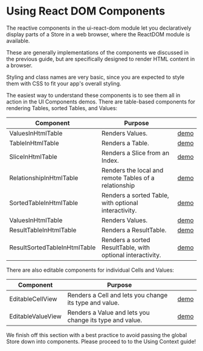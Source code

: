 # Using React DOM Components

The reactive components in the ui-react-dom module let you declaratively display
parts of a Store in a web browser, where the ReactDOM module is available.

These are generally implementations of the components we discussed in the
previous guide, but are specifically designed to render HTML content in a
browser.

Styling and class names are very basic, since you are expected to style them
with CSS to fit your app's overall styling.

The easiest way to understand these components is to see them all in action in
the UI Components demos. There are table-based components for rendering Tables,
sorted Tables, and Values:

| Component                    | Purpose                                                    |                                                           |
| ---------------------------- | ---------------------------------------------------------- | --------------------------------------------------------- |
| ValuesInHtmlTable            | Renders Values.                                            | [demo](/demos/ui-components/valuesinhtmltable)            |
| TableInHtmlTable             | Renders a Table.                                           | [demo](/demos/ui-components/tableinhtmltable)             |
| SliceInHtmlTable             | Renders a Slice from an Index.                             | [demo](/demos/ui-components/sliceinhtmltable)             |
| RelationshipInHtmlTable      | Renders the local and remote Tables of a relationship      | [demo](/demos/ui-components/relationshipinhtmltable)      |
| SortedTableInHtmlTable       | Renders a sorted Table, with optional interactivity.       | [demo](/demos/ui-components/sortedtableinhtmltable)       |
| ValuesInHtmlTable            | Renders Values.                                            | [demo](/demos/ui-components/valuesinhtmltable)            |
| ResultTableInHtmlTable       | Renders a ResultTable.                                     | [demo](/demos/ui-components/resulttableinhtmltable)       |
| ResultSortedTableInHtmlTable | Renders a sorted ResultTable, with optional interactivity. | [demo](/demos/ui-components/resultsortedtableinhtmltable) |

There are also editable components for individual Cells and Values:

| Component         | Purpose                                                 |                                                |
| ----------------- | ------------------------------------------------------- | ---------------------------------------------- |
| EditableCellView  | Renders a Cell and lets you change its type and value.  | [demo](/demos/ui-components/editablecellview)  |
| EditableValueView | Renders a Value and lets you change its type and value. | [demo](/demos/ui-components/editablevalueview) |

We finish off this section with a best practice to avoid passing the global
Store down into components. Please proceed to to the Using Context guide!
